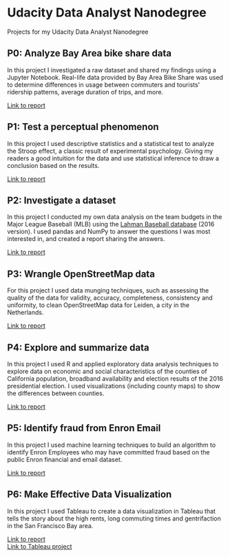 # Udacity Data Analyst Nanodegree
Projects for my Udacity Data Analyst Nanodegree

## P0: Analyze Bay Area bike share data
In this project I investigated a raw dataset and shared my findings using a Jupyter Notebook. Real-life data provided by Bay Area Bike Share was used to determine differences in usage between commuters and tourists' ridership patterns, average duration of trips, and more.

[Link to report](https://github.com/mariannerose/udacity_dand/blob/master/p0/Bay_Area_Bike_Share_Analysis.ipynb)

## P1: Test a perceptual phenomenon
In this project I used descriptive statistics and a statistical test to analyze the Stroop effect, a classic result of experimental psychology. Giving my readers a good intuition for the data and use statistical inference to draw a conclusion based on the results.

[Link to report](https://github.com/mariannerose/udacity_dand/blob/master/p1/Project_I_-_Statistics.pdf)

## P2: Investigate a dataset
In this project I conducted my own data analysis on the team budgets in the Major League Baseball (MLB) using the [Lahman Baseball database](http://www.seanlahman.com/baseball-archive/statistics/) (2016 version). I used pandas and NumPy to answer the questions I was most interested in, and created a report sharing the answers. 

[Link to report](https://github.com/mariannerose/udacity_dand/blob/master/p2/Project%202%20-%20Baseball%20-%20Team%20budgets%20revised.ipynb)

## P3: Wrangle OpenStreetMap data
For this project I used data munging techniques, such as assessing the quality of the data for validity, accuracy, completeness, consistency and uniformity, to clean OpenStreetMap data for Leiden, a city in the Netherlands. 

[Link to report](https://github.com/mariannerose/udacity_dand/blob/master/p3/Project%20OpenStreetMap.pdf)

## P4: Explore and summarize data
In this project I used R and applied exploratory data analysis techniques to explore data on economic and social characteristics of the counties of California population, broadband availability and election results of the 2016 presidential election. I used visualizations (including county maps) to show the differences between counties.

[Link to report](http://htmlpreview.github.com/?https://github.com/mariannerose/udacity_dand/blob/master/p4/project_final%20(revised).html)

## P5: Identify fraud from Enron Email
In this project I used machine learning techniques to build an algorithm to identify Enron Employees who may have committed fraud based on the public Enron financial and email dataset.

[Link to report](https://github.com/mariannerose/udacity_dand/blob/master/p5/Machine%20learning%20questions%20-revised.pdf)

## P6: Make Effective Data Visualization
In this project I used Tableau to create a data visualization in Tableau that tells the story about the high rents, long commuting times and gentrifaction in the San Francisco Bay area.

[Link to report](https://github.com/mariannerose/udacity_dand/blob/master/p8/SFBA%20summary.pdf)<br/>
[Link to Tableau project](https://public.tableau.com/profile/rianne.heijboer#!/vizhome/SFBAv2/Story1)

